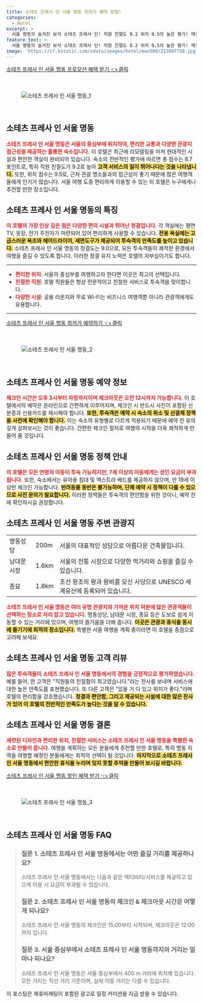 ```yaml
---
title: 소테츠 프레사 인 서울 명동 최저가 예약 방법!
categories:
  - Hotel
excerpt: >
  서울 명동의 숨겨진 보석 소테츠 프레사 인! 직원 친절도 9.2 위치 9.5의 높은 평가! 깨끗하고 편안한 숙소에서 명소 탐방의 기회를 놓치지 마세요. 지금 예약하고 특별한 경험을 만끽해보세요!
feature_text: >
  서울 명동의 숨겨진 보석 소테츠 프레사 인! 직원 친절도 9.2 위치 9.5의 높은 평가! 깨끗하고 편안한 숙소에서 명소 탐방의 기회를 놓치지 마세요. 지금 예약하고 특별한 경험을 만끽해보세요!
image: 'https://cf.bstatic.com/xdata/images/hotel/max500/213097758.jpg?k=29b4358acd428b960045093fe4fb7071dae66187fc5b0e50ae13e65fc7bc0a3a&o=&hp=1'
---
```


<p><a class="modoo-button" href="https://tinyurl.com/2c2jrt56" rel="nofollow noopener">소테츠 프레사 인 서울 명동 프로모션 혜택 받기 👈 클릭</a></p><br/>
<figure class="image"><img alt="소테츠 프레사 인 서울 명동_1" src="https://cf.bstatic.com/xdata/images/hotel/max1024x768/224794961.jpg?k=1620af0589793ad2497801899c27e79674d77c4768b9c6bfb5f857d92ebaefe9&amp;o=&amp;hp=1"/></figure><br/>
<h2 id="소테츠_프레사_인_서울_명동_소개">소테츠 프레사 인 서울 명동</h2>
<p><b><span style="color: #ee2323;">소테츠 프레사 인 서울 명동은 서울의 중심부에 위치하여, 편리한 교통과 다양한 관광지 접근성을 제공하는 훌륭한 숙소입니다.</span></b> 이 호텔은 최근에 리모델링을 마쳐 현대적인 시설과 편안한 객실이 완비되어 있습니다. 숙소의 전반적인 평가에 따르면 총 점수는 8.7포인트로, 특히 직원 친절도가 9.2로 높아 <b><span style="background-color: #ffe066;">고객 서비스의 질이 뛰어나다는 것을 나타냅니다.</span></b> 또한, 위치 점수는 9.5로, 근처 관광 명소들과의 접근성이 좋기 때문에 많은 여행객들에게 인기가 많습니다. 서울 여행 도중 편리하게 이용할 수 있는 이 호텔은 누구에게나 추천할 만한 장소입니다.</p>
<h2 id="소테츠_프레사_인_서울_명동_특징">소테츠 프레사 인 서울 명동의 특징</h2>
<p><b><span style="color: #ee2323;">이 호텔의 가장 인상 깊은 점은 다양한 편의 시설과 뛰어난 청결입니다.</span></b> 각 객실에는 평면 TV, 옷장, 전기 주전자가 마련되어 있어 편리하게 사용할 수 있습니다. <b><span style="background-color: #ffe066;">전용 욕실에는 고급스러운 욕조와 헤어드라이어, 세면도구가 제공되어 투숙객의 만족도를 높이고 있습니다.</span></b> 소테츠 프레사 인 서울 명동의 청결도는 9.0으로, 모든 투숙객들이 쾌적한 환경에서 여행을 즐길 수 있도록 합니다. 이러한 청결 유지 노력은 호텔의 자부심이기도 합니다.</p>
<hr/>
<ul>
<li><b><span style="color: #ee2323;">편리한 위치</span></b>: 서울의 중심부를 여행하고자 한다면 이곳은 최고의 선택입니다.</li>
<li><b><span style="color: #ee2323;">친절한 직원</span></b>: 호텔 직원들은 항상 전문적이고 친절한 서비스로 투숙객을 맞이합니다.</li>
<li><b><span style="color: #ee2323;">다양한 시설</span></b>: 공용 라운지와 무료 Wi-Fi는 비즈니스 여행객뿐 아니라 관광객에게도 유용합니다.</li>
</ul>
<hr/>
<p><a class="modoo-button" href="https://tinyurl.com/2c2jrt56" rel="nofollow noopener">소테츠 프레사 인 서울 명동 최저가 예약하기 👈 클릭</a></p><br/>
<figure class="image"><img alt="소테츠 프레사 인 서울 명동_2" src="https://cf.bstatic.com/xdata/images/hotel/max500/213097758.jpg?k=29b4358acd428b960045093fe4fb7071dae66187fc5b0e50ae13e65fc7bc0a3a&amp;o=&amp;hp=1"/></figure><br/>
<h2 id="소테츠_프레사_인_서울_명동_예약_정보">소테츠 프레사 인 서울 명동 예약 정보</h2>
<p><b><span style="color: #ee2323;">체크인 시간은 오후 3시부터 자정까지이며 체크아웃은 오전 12시까지 가능합니다.</span></b> 이 호텔에서의 예약은 온라인으로 간편하게 이루어지며, 체크인 시 반드시 사진이 포함된 신분증과 신용카드를 제시해야 합니다. <b><span style="background-color: #ffe066;">또한, 투숙객은 예약 시 숙소의 취소 및 선결제 정책을 사전에 확인해야 합니다.</span></b> 이는 숙소의 유형별로 다르게 적용되기 때문에 예약 전 유의 깊게 살펴보시는 것이 좋습니다. 간편한 체크인 절차로 여행의 시작을 더욱 쾌적하게 만들어 줄 것입니다.</p>
<h2 id="소테츠_프레사_인_서울_명동_정책_안내">소테츠 프레사 인 서울 명동 정책 안내</h2>
<p><b><span style="color: #ee2323;">이 호텔은 모든 연령의 아동이 투숙 가능하지만, 7세 이상의 아동에게는 성인 요금이 부과됩니다.</span></b> 또한, 숙소에서는 유아용 침대 및 엑스트라 베드를 제공하지 않으며, 만 19세 이상만 체크인 가능합니다. <b><span style="background-color: #ffe066;">반려동물 동반은 불가능하며, 단체 예약 시 정책이 다를 수 있으므로 사전 문의가 필요합니다.</span></b> 이러한 정책들은 투숙객의 편안함을 위한 것이니, 예약 전에 확인하시길 권장합니다.</p>
<h2 id="소테츠_프레사_인_서울_명동_주변_관광지">소테츠 프레사 인 서울 명동 주변 관광지</h2>
<table>
<tr>
<td>명동성당</td>
<td>200m</td>
<td>서울의 대표적인 성당으로 아름다운 건축물입니다.</td>
</tr>
<tr>
<td>남대문 시장</td>
<td>1.6km</td>
<td>서울의 전통 시장으로 다양한 먹거리와 쇼핑을 즐길 수 있습니다.</td>
</tr>
<tr>
<td>종묘</td>
<td>1.8km</td>
<td>조선 왕조의 왕과 왕비를 모신 사당으로 UNESCO 세계유산에 등록되어 있습니다.</td>
</tr>
</table>
<p><b><span style="color: #ee2323;">소테츠 프레사 인 서울 명동은 여러 유명 관광지와 가까운 위치 덕분에 많은 관광객들이 선택하는 장소로 자리 잡고 있습니다.</span></b> 명동성당, 남대문 시장, 종묘 등은 도보로 쉽게 이동할 수 있는 거리에 있으며, 여행의 즐거움을 더해 줍니다. <b><span style="background-color: #ffe066;">이곳은 관광과 휴식을 동시에 즐기기에 최적의 장소입니다.</span></b> 특별한 서울 여행을 계획 중이라면 이 호텔을 중점으로 고려해 보세요.</p>
<h2 id="소테츠_프레사_인_서울_명동_고객_리뷰">소테츠 프레사 인 서울 명동 고객 리뷰</h2>
<p><b><span style="color: #ee2323;">많은 투숙객들이 소테츠 프레사 인 서울 명동에서의 경험을 긍정적으로 평가하였습니다.</span></b> 예를 들어, 한 고객은 "직원들의 친절함이 최고였습니다."라는 찬사를 보내며 서비스에 대한 높은 만족도를 표현했습니다. 또 다른 고객은 "있을 거 다 있고 위치가 좋다."라며 호텔의 편리함을 강조했습니다. <b><span style="background-color: #ffe066;">청결과 편안함, 그리고 제공되는 시설에 대한 많은 찬사가 있어 이 호텔의 전반적인 만족도가 높다는 것을 알 수 있습니다.</span></b></p>
<h2 id="소테츠_프레사_인_서울_명동_결론">소테츠 프레사 인 서울 명동 결론</h2>
<p><b><span style="color: #ee2323;">세련된 디자인과 편리한 위치, 친절한 서비스는 소테츠 프레사 인 서울 명동을 특별한 숙소로 만들어 줍니다.</span></b> 여행을 계획하는 모든 분들에게 추천할 만한 호텔로, 특히 명동 지역을 여행할 예정인 분들에게는 최적의 선택이 될 것입니다. <b><span style="background-color: #ffe066;">마지막으로 소테츠 프레사 인 서울 명동에서 편안한 휴식을 누리며 잊지 못할 추억을 만들어 보시길 바랍니다.</span></b></p>
<p><a class="modoo-button" href="https://tinyurl.com/2c2jrt56" rel="nofollow noopener">소테츠 프레사 인 서울 명동 할인 혜택 받기 👈 클릭</a></p><br>

<figure class="image"><img src="https://cf.bstatic.com/xdata/images/hotel/max500/224794957.jpg?k=8c6aa5c27b06005640450ad1825d707fa3962b9166ddcb9eb0a636feb3010e13&o=&hp=1" alt="소테츠 프레사 인 서울 명동_3"></figure><br>
<h2 id="소테츠 프레사 인 서울 명동_FAQ">소테츠 프레사 인 서울 명동 FAQ</h2>
<div itemscope="" itemtype="https://schema.org/FAQPage"> <blockquote> <div itemscope="" itemprop="mainEntity" itemtype="https://schema.org/Question"> <h3 id="질문_1" itemprop="name">질문 1. 소테츠 프레사 인 서울 명동에서는 어떤 즐길 거리를 제공하나요?</h3> <div itemscope="" itemprop="acceptedAnswer" itemtype="https://schema.org/Answer"> <span itemprop="text"> <p>소테츠 프레사 인 서울 명동에서는 다음과 같은 액티비티/서비스를 제공하고 있으며 이용 시 요금이 부과될 수 있습니다.</p> </span> </div> </div> <div itemscope="" itemprop="mainEntity" itemtype="https://schema.org/Question"> <h3 id="질문_2" itemprop="name">질문 2. 소테츠 프레사 인 서울 명동의 체크인 & 체크아웃 시간은 어떻게 되나요?</h3> <div itemscope="" itemprop="acceptedAnswer" itemtype="https://schema.org/Answer"> <span itemprop="text"> <p>소테츠 프레사 인 서울 명동의 체크인은 15:00부터 시작되며, 체크아웃은 12:00까지 입니다.</p> </span> </div> </div> <div itemscope="" itemprop="mainEntity" itemtype="https://schema.org/Question"> <h3 id="질문_3" itemprop="name">질문 3. 서울 중심부에서 소테츠 프레사 인 서울 명동까지의 거리는 얼마나 되나요?</h3> <div itemscope="" itemprop="acceptedAnswer" itemtype="https://schema.org/Answer"> <span itemprop="text"> <p>소테츠 프레사 인 서울 명동은 서울 중심부에서 400 m 거리에 위치해 있습니다. 모든 거리는 직선 거리 기준이며, 실제 이동 거리는 다를 수 있습니다.</p> </span> </div> </div> </blockquote> </div><p>이 포스팅은 제휴마케팅이 포함된 광고로 일정 커미션을 지급 받을 수 있습니다.</p>

